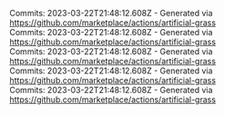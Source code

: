 Commits: 2023-03-22T21:48:12.608Z - Generated via https://github.com/marketplace/actions/artificial-grass
<br>
Commits: 2023-03-22T21:48:12.608Z - Generated via https://github.com/marketplace/actions/artificial-grass
<br>
Commits: 2023-03-22T21:48:12.608Z - Generated via https://github.com/marketplace/actions/artificial-grass
<br>
Commits: 2023-03-22T21:48:12.608Z - Generated via https://github.com/marketplace/actions/artificial-grass
<br>
Commits: 2023-03-22T21:48:12.608Z - Generated via https://github.com/marketplace/actions/artificial-grass
<br>
